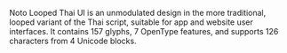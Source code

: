 Noto Looped Thai UI is an unmodulated design in the more traditional, looped variant of the Thai script, suitable for app and website user interfaces. It contains 157 glyphs, 7 OpenType features, and supports 126 characters from 4 Unicode blocks.